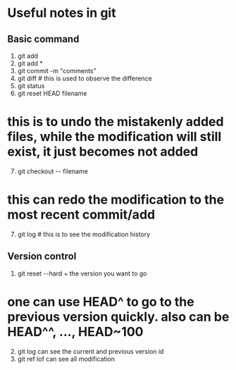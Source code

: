 # Useful notes in git

## Basic command
1. git add
2. git add *
3. git commit -m "comments"
4. git diff # this is used to observe the difference
5. git status
6. git reset HEAD filename  
 # this is to undo the mistakenly added files, while the modification will still exist, it just becomes not added
7. git checkout -- filename  
 # this can redo the modification to the most recent commit/add
7. git log # this is to see the modification history

## Version control

1. git reset --hard + the version you want to go  
 # one can use HEAD^ to go to the previous version quickly. also can be HEAD^^, ..., HEAD~100
2. git log can see the current and previous version id 
3. git ref lof can see all modification